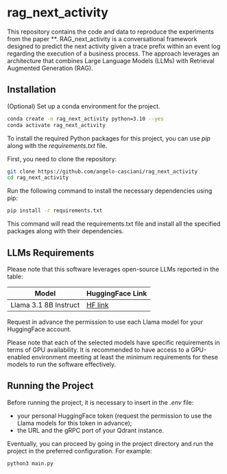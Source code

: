 # rag_next_activity

This repository contains the code and data to reproduce the experiments from the paper **.
RAG_next_activity is a conversational framework designed to predict the next activity given a trace prefix within an event log regarding the execution of a business process.
The approach leverages an architecture that combines Large Language Models (LLMs) with Retrieval Augmented Generation (RAG).

## Installation

(Optional) Set up a conda environment for the project.
```bash
conda create -n rag_next_activity python=3.10 --yes
conda activate rag_next_activity
```

To install the required Python packages for this project, you can use *pip* along with the *requirements.txt* file.

First, you need to clone the repository:
```bash
git clone https://github.com/angelo-casciani/rag_next_activity
cd rag_next_activity
```

Run the following command to install the necessary dependencies using pip:
```bash
pip install -r requirements.txt
```

This command will read the requirements.txt file and install all the specified packages along with their dependencies.

## LLMs Requirements

Please note that this software leverages open-source LLMs reported in the table:

| Model | HuggingFace Link |
|-----------|-----------|
| Llama 3.1 8B Instruct | [HF link](https://huggingface.co/meta-llama/Meta-Llama-3.1-8B-Instruct) |

Request in advance the permission to use each Llama model for your HuggingFace account.

Please note that each of the selected models have specific requirements in terms of GPU availability.
It is recommended to have access to a GPU-enabled environment meeting at least the minimum requirements for these models to run the software effectively.

## Running the Project
Before running the project, it is necessary to insert in the *.env* file:
- your personal HuggingFace token (request the permission to use the Llama models for this token in advance);
- the URL and the gRPC port of your Qdrant instance.

Eventually, you can proceed by going in the project directory and run the project in the preferred configuration. For example:
```bash
python3 main.py
```